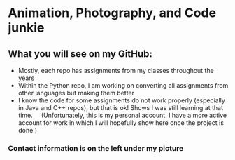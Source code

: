 # Animation, Photography, and Code junkie

## What you will see on my GitHub:

* Mostly, each repo has assignments from my classes throughout the years
* Within the Python repo, I am working on converting all assignments from other languages but making them better
* I know the code for some assignments do not work properly (especially in Java and C++ repos), but that is ok! Shows I was still learning at that time.
&nbsp;
&nbsp;
(Unfortunately, this is my personal account.  I have a more active account for work in which I will hopefully show here once the project is done.)


### Contact information is on the left under my picture

<!--
**davis-andy/davis-andy** is a ✨ _special_ ✨ repository because its `README.md` (this file) appears on your GitHub profile.

Here are some ideas to get you started:

- 🔭 I’m currently working on ...
- 🌱 I’m currently learning ...
- 👯 I’m looking to collaborate on ...
- 🤔 I’m looking for help with ...
- 💬 Ask me about ...
- 📫 How to reach me: ...
- 😄 Pronouns: ...
- ⚡ Fun fact: ...
-->
